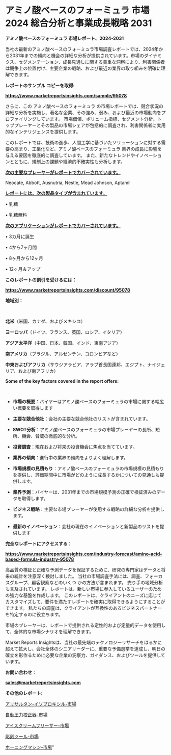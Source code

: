 # アミノ酸ベースのフォーミュラ 市場 2024 総合分析と事業成長戦略 2031

<strong>アミノ酸ベースのフォーミュラ 市場レポート、2024-2031</strong>

当社の最新のアミノ酸ベースのフォーミュラ市場調査レポートでは、2024年から2031年までの傾向と機会の詳細な分析が提供されています。市場のダイナミクス、セグメンテーション、成長見通しに関する貴重な洞察により、利害関係者は競争上の位置付け、主要企業の戦略、および最近の業界の取り組みを明確に理解できます。



<strong>レポートのサンプル コピーを取得:</strong> <a href=https://www.marketreportsinsights.com/sample/95078>

<strong><u>https://www.marketreportsinsights.com/sample/95078</u></strong></a>

さらに、この アミノ酸ベースのフォーミュラ の市場レポートでは、競合状況の詳細な分析を実施し、著名な企業、その強み、弱み、および最近の市場動向をプロファイリングしています。 市場価値、ボリューム指標、セグメント分析、トッププレーヤーとその製品の市場シェアが包括的に調査され、利害関係者に実用的なインテリジェンスを提供します。

このレポートでは、技術の進歩、人間工学に基づいたソリューションに対する需要の高まり、工業化など、アミノ酸ベースのフォーミュラ 業界の成長に影響を与える要因を徹底的に調査しています。 また、新たなトレンドやイノベーションとともに、規制上の課題や経済的不確実性も分析します。



<strong><u>次の主要なプレーヤーがレポートでカバーされています。</u></strong>

Neocate, Abbott, Ausnutria, Nestle, Mead Johnson, Aptamil



<strong><u><b>レポートには、次の製品タイプが含まれています。</b></u></strong>

• 乳糖

• 乳糖無料



<strong><u><b>次のアプリケーションがレポートでカバーされています。</b></u></strong>

• 3カ月に誕生

• 4から7ヶ月間

• 8ヶ月から12ヶ月

• 12ヶ月＆アップ



<strong><b>このレポートの割引を受けるには：</b></strong>

<a href=https://www.marketreportsinsights.com/discount/95078>

<strong><u>https://www.marketreportsinsights.com/discount/95078</u></strong></a>



<strong>地域別：</strong>

<strong> </strong>



<strong>北米</strong>（米国、カナダ、およびメキシコ）



<strong>ヨーロッパ</strong>（ドイツ、フランス、英国、ロシア、イタリア）



<strong>アジア太平洋</strong>（中国、日本、韓国、インド、東南アジア）



<strong>南アメリカ</strong>（ブラジル、アルゼンチン、コロンビアなど）



<strong>中東およびアフリカ</strong>（サウジアラビア、アラブ首長国連邦、エジプト、ナイジェリア、および南アフリカ）



<strong>Some of the key factors covered in the report offers:</strong>

<strong> </strong>
<ul>
  <li>

<strong>市場の概要</strong>：バイヤーはアミノ酸ベースのフォーミュラの市場に関する幅広い概要を取得します</li>
  <li>

<strong>主要な競合他社</strong>：会社の主要な競合他社のリストが含まれています。</li>
  <li>

<strong>SWOT分析</strong>：アミノ酸ベースのフォーミュラの市場プレーヤーの長所、短所、機会、脅威の徹底的な分析。</li>
  <li>

<strong>投資調査</strong>：現在および将来の投資機会に焦点を当てています。</li>
  <li>

<strong>業界の傾向</strong>：進行中の業界の傾向をよりよく理解します。</li>
  <li>

<strong>市場規模の見積もり</strong>：アミノ酸ベースのフォーミュラの市場規模の見積もり を提供し、評価期間中に市場がどのように成長するかについての見通しも提供します。</li>
  <li>

<strong>業界予測</strong>：バイヤーは、2031年までの市場規模予測の正確で検証済みのデータを取得します。</li>
  <li>

<strong>ビジネス戦略</strong>：主要な市場プレーヤーが使用する戦略の詳細な分析を提供します。</li>
  <li>

<strong>最新のイノベーション</strong>：会社の現在のイノベーションと新製品のリストを提供します</li>
</ul>


<strong>完全なレポートにアクセスする</strong>：

<a href=https://www.marketreportsinsights.com/industry-forecast/amino-acid-based-formula-industry-95078>

<strong><u>https://www.marketreportsinsights.com/industry-forecast/amino-acid-based-formula-industry-95078</u></strong></a>

高品質の検証と正確な予測データを保証するために、研究の専門家はデータと将来の統計を注意深く検討しました。 当社の市場調査手法には、調査、フォーカスグループ、顧客観察などのいくつ かの方法が含まれます。 売り手の地域分析も言及されています。 レポートは、新しい市場に参入しているユーザーのための強力な基盤を作成します。 このレポートは、クライアントのニーズに応じてカスタマイズして、要件を満たすレポートを確実に取得できるようにすることができます。 私たちの調査は、クライアントが互換性のあるビジネスパートナーを特定するのに役立ちます。

市場のプレーヤーは、レポートで提供される定性的および定量的データを使用して、全体的な市場シナリオを理解できます。

Market Reports Insightsは、当社の最先端のテクノロジーリサーチをはるかに超えて拡大し、会社全体のシニアリーダーに、重要な予備選挙を達成し、明日の確立を形作るために必要な企業の洞察力、ガイダンス、およびツールを提供しています。



<strong><b>お問い合わせ</b></strong>：

<a href=mailto:sales@marketreportsinsights.com>

<strong><u>sales@marketreportsinsights.com</u></strong></a>



<strong>その他のレポート:</strong>

<a href=https://www.linkedin.com/pulse/アリサルタン-イソプロキシル-市場-2023-新興市場-将来の動向と市場需要-lhddf/>アリサルタン-イソプロキシル-市場</a>

<a href=https://www.linkedin.com/pulse/自動圧力校正器-市場-2023-競争分析と事業成長-2030-trend-tracking-toolbox-24-analysis-itbtf/>自動圧力校正器-市場</a>

<a href=https://www.linkedin.com/pulse/アイスクリームフリーザー-市場-2030-年までの需要に焦点を当てた-2023-年調査レポート-ouxhf/>アイスクリームフリーザー-市場</a>

<a href=https://www.linkedin.com/pulse/彫刻ツール-市場-2030-年までの需要に焦点を当てた-2023-年調査レポート-jczxf/>彫刻ツール-市場</a>

<a href=https://www.linkedin.com/pulse/ホーニングマシン-市場-2023-新興市場-将来の動向と市場需要-2030-fb89f/>ホーニングマシン-市場</a>"
